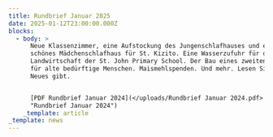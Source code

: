 ```yaml
---
title: Rundbrief Januar 2025
date: 2025-01-12T23:00:00.000Z
blocks:
  - body: >
      Neue Klassenzimmer, eine Aufstockung des Jungenschlafhauses und ein
      schönes Mädchenschlafhaus für St. Kizito. Eine Wasserzufuhr für die
      Landwirtschaft der St. John Primary School. Der Bau eines zweiten Hauses
      für alte bedürftige Menschen. Maismehlspenden. Und mehr. Lesen Sie, was es
      Neues gibt.


      [PDF Rundbrief Januar 2024](</uploads/Rundbrief Januar 2024.pdf>
      "Rundbrief Januar 2024")
    _template: article
_template: news
---
```


